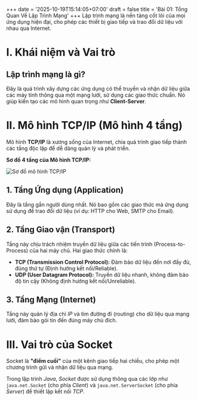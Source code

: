 +++
date = '2025-10-19T15:14:05+07:00'
draft = false
title = 'Bài 01: Tổng Quan Về Lập Trình Mạng'
+++
Lập trình mạng là nền tảng cốt lõi của mọi ứng dụng hiện đại, cho phép các thiết bị giao tiếp và trao đổi dữ liệu với nhau qua Internet.

# I. Khái niệm và Vai trò

## Lập trình mạng là gì?
Đây là quá trình xây dựng các ứng dụng có thể truyền và nhận dữ liệu giữa các máy tính thông qua một mạng lưới, sử dụng các giao thức chuẩn. Nó giúp kiến tạo các mô hình quan trọng như **Client-Server**.

# II. Mô hình TCP/IP (Mô hình 4 tầng)

Mô hình **TCP/IP** là xương sống của Internet, chia quá trình giao tiếp thành các tầng độc lập để dễ dàng quản lý và phát triển.

**Sơ đồ 4 tầng của Mô hình TCP/IP:**

![Sơ đồ mô hình TCP/IP](/images/tcp-ip-model.png)

## 1. Tầng Ứng dụng (Application)
Đây là tầng gần người dùng nhất. Nó bao gồm các giao thức mà ứng dụng sử dụng để trao đổi dữ liệu (ví dụ: HTTP cho Web, SMTP cho Email).

## 2. Tầng Giao vận (Transport)
Tầng này chịu trách nhiệm truyền dữ liệu giữa các tiến trình (Process-to-Process) của hai máy chủ. Hai giao thức chính là:
* **TCP (Transmission Control Protocol):** Đảm bảo dữ liệu đến nơi đầy đủ, đúng thứ tự (Định hướng kết nối/Reliable).
* **UDP (User Datagram Protocol):** Truyền dữ liệu nhanh, không đảm bảo độ tin cậy (Không định hướng kết nối/Unreliable).

## 3. Tầng Mạng (Internet)
Tầng này quản lý địa chỉ $IP$ và tìm đường đi (routing) cho dữ liệu qua mạng lưới, đảm bảo gói tin đến đúng máy chủ đích.

# III. Vai trò của Socket

Socket là **"điểm cuối"** của một kênh giao tiếp hai chiều, cho phép một chương trình gửi và nhận dữ liệu qua mạng.

Trong lập trình $Java$, $Socket$ được sử dụng thông qua các lớp như `java.net.Socket` (cho phía $Client$) và `java.net.ServerSocket` (cho phía $Server$) để thiết lập kết nối $TCP$.